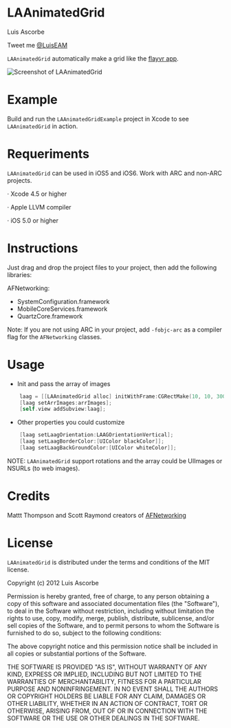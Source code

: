 LAAnimatedGrid
==========

Luis Ascorbe

Tweet me [@LuisEAM](http://twitter.com/luiseam)

`LAAnimatedGrid` automatically make a grid like the [flayvr app](http://www.flayvr.com/).

![Screenshot of LAAnimatedGrid](https://raw.github.com/Lascorbe/LAAnimatedGrid/master/captura.png  "LAAnimatedGrid Screenshot")


Example
==========
Build and run the `LAAnimatedGridExample` project in Xcode to see `LAAnimatedGrid` in action.


Requeriments
==========

`LAAnimatedGrid` can be used in iOS5 and iOS6. Work with ARC and non-ARC projects.

· Xcode 4.5 or higher

· Apple LLVM compiler

· iOS 5.0 or higher


Instructions
==========

Just drag and drop the project files to your project, then add the following libraries:

AFNetworking:
- SystemConfiguration.framework 
- MobileCoreServices.framework 
- QuartzCore.framework 

Note: If you are not using ARC in your project, add `-fobjc-arc` as a compiler flag for the `AFNetworking` classes.


Usage
==========

* Init and pass the array of images

``` objective-c
    laag = [[LAAnimatedGrid alloc] initWithFrame:CGRectMake(10, 10, 300, 200)];
    [laag setArrImages:arrImages];
    [self.view addSubview:laag];
```

* Other properties you could customize

``` objective-c
    [laag setLaagOrientation:LAAGOrientationVertical];
    [laag setLaagBorderColor:[UIColor blackColor]];
    [laag setLaagBackGroundColor:[UIColor whiteColor]];
```

NOTE: `LAAnimatedGrid` support rotations and the array could be UIImages or NSURLs (to web images).


Credits
==========

Mattt Thompson and Scott Raymond creators of [AFNetworking](https://github.com/AFNetworking/AFNetworking)


License
=======

`LAAnimatedGrid` is distributed under the terms and conditions of the MIT license. 

Copyright (c) 2012 Luis Ascorbe

Permission is hereby granted, free of charge, to any person obtaining a copy of this software and associated documentation files (the "Software"), to deal in the Software without restriction, including without limitation the rights to use, copy, modify, merge, publish, distribute, sublicense, and/or sell copies of the Software, and to permit persons to whom the Software is furnished to do so, subject to the following conditions:

The above copyright notice and this permission notice shall be included in all copies or substantial portions of the Software.

THE SOFTWARE IS PROVIDED "AS IS", WITHOUT WARRANTY OF ANY KIND, EXPRESS OR IMPLIED, INCLUDING BUT NOT LIMITED TO THE WARRANTIES OF MERCHANTABILITY, FITNESS FOR A PARTICULAR PURPOSE AND NONINFRINGEMENT. IN NO EVENT SHALL THE AUTHORS OR COPYRIGHT HOLDERS BE LIABLE FOR ANY CLAIM, DAMAGES OR OTHER LIABILITY, WHETHER IN AN ACTION OF CONTRACT, TORT OR OTHERWISE, ARISING FROM, OUT OF OR IN CONNECTION WITH THE SOFTWARE OR THE USE OR OTHER DEALINGS IN THE SOFTWARE.
